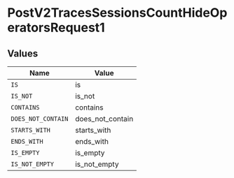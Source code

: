 # PostV2TracesSessionsCountHideOperatorsRequest1


## Values

| Name               | Value              |
| ------------------ | ------------------ |
| `IS`               | is                 |
| `IS_NOT`           | is_not             |
| `CONTAINS`         | contains           |
| `DOES_NOT_CONTAIN` | does_not_contain   |
| `STARTS_WITH`      | starts_with        |
| `ENDS_WITH`        | ends_with          |
| `IS_EMPTY`         | is_empty           |
| `IS_NOT_EMPTY`     | is_not_empty       |
